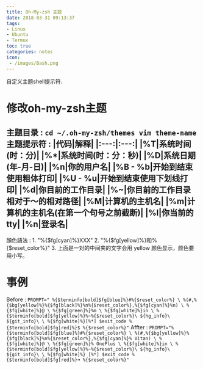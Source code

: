 ```yaml
---
title: Oh-My-zsh 主题
date: 2018-03-31 09:13:37
tags:
- Linux
- Ubuntu
- Termux
toc: true
categories: notes
icon:
 - /images/Bash.png
---
```

自定义主题shell提示符.

# 修改oh-my-zsh主题
主题目录
:	```
cd ~/.oh-my-zsh/themes
vim theme-name
	```
主题提示符
:	|代码|解释|
	|:---:|:---:|
	|%T|系统时间(时：分)|
	|%*|系统时间(时：分：秒)|
	|%D|系统日期(年-月-日)|
	|%n|你的用户名|
	|%B - %b|开始到结束使用粗体打印|
	|%U - %u|开始到结束使用下划线打印|
	|%d|你目前的工作目录|
	|%~|你目前的工作目录相对于～的相对路径|
	|%M|计算机的主机名|
	|%m|计算机的主机名(在第一个句号之前截断)|
	|%l|你当前的tty|
	|%n|登录名|
  ---
顏色語法
:	1. "%{$fg[cyan]%}XXX"
	2. "%{$fg[yellow]%}和%{$reset_color%}"
	3. 上面是一对的中间夹的文字会用 yellow 颜色显示，颜色要用小写。

# 事例
Before
:	```
PROMPT="
%{$terminfo[bold]$fg[blue]%}#%{$reset_color%} \
%(#,%{$bg[yellow]%}%{$fg[black]%}%n%{$reset_color%},%{$fg[cyan]%}%n) \
%{$fg[white]%}@ \
%{$fg[green]%}%m \
%{$fg[white]%}in \
%{$terminfo[bold]$fg[yellow]%}%~%{$reset_color%}\
${hg_info}\
${git_info}\
 \
%{$fg[white]%}[%*] $exit_code
%{$terminfo[bold]$fg[red]%}$ %{$reset_color%}"
	```
Affter
:	```
PROMPT="%{$terminfo[bold]$fg[blue]%}#%{$reset_color%} \
%(#,%{$bg[yellow]%}%{$fg[black]%}%n%{$reset_color%},%{$fg[cyan]%}% Vitan) \
%{$fg[white]%}@ \
%{$fg[green]%}% OnePlus \
%{$fg[white]%}in \
%{$terminfo[bold]$fg[yellow]%}%~%{$reset_color%}\
${hg_info}\
${git_info}\
\
%{$fg[white]%} [%*] $exit_code
%{$terminfo[bold]$fg[red]%}➜ %{$reset_color%}"
	```
